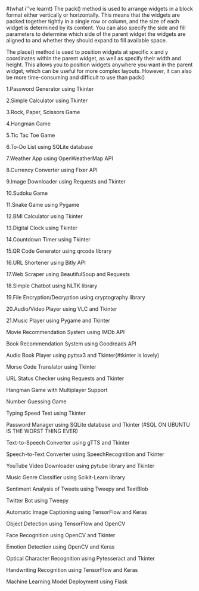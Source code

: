#(what i''ve learnt)
The pack() method is used to arrange widgets in a block format either vertically or horizontally. This means that the widgets are packed together tightly in a single row or column, and the size of each widget is determined by its content. You can also specify the side and fill parameters to determine which side of the parent widget the widgets are aligned to and whether they should expand to fill available space.

The place() method is used to position widgets at specific x and y coordinates within the parent widget, as well as specify their width and height. This allows you to position widgets anywhere you want in the parent widget, which can be useful for more complex layouts. However, it can also be more time-consuming and difficult to use than pack()



1.Password Generator using Tkinter

2.Simple Calculator using Tkinter

3.Rock, Paper, Scissors Game

4.Hangman Game

5.Tic Tac Toe Game

6.To-Do List using SQLite database

7.Weather App using OpenWeatherMap API

8.Currency Converter using Fixer API

9.Image Downloader using Requests and Tkinter

10.Sudoku Game

11.Snake Game using Pygame

12.BMI Calculator using Tkinter

13.Digital Clock using Tkinter

14.Countdown Timer using Tkinter

15.QR Code Generator using qrcode library

16.URL Shortener using Bitly API

17.Web Scraper using BeautifulSoup and Requests


18.Simple Chatbot using NLTK library

19.File Encryption/Decryption using cryptography library

20.Audio/Video Player using VLC and Tkinter

21.Music Player using Pygame and Tkinter

Movie Recommendation System using IMDb API

Book Recommendation System using Goodreads API

Audio Book Player using pyttsx3 and Tkinter(#tkinter is lovely)

Morse Code Translator using Tkinter

URL Status Checker using Requests and Tkinter

Hangman Game with Multiplayer Support

Number Guessing Game

Typing Speed Test using Tkinter

Password Manager using SQLite database and Tkinter (#SQL ON UBUNTU IS THE WORST THING EVER)

Text-to-Speech Converter using gTTS and Tkinter

Speech-to-Text Converter using SpeechRecognition and Tkinter

YouTube Video Downloader using pytube library and Tkinter

Music Genre Classifier using Scikit-Learn library

Sentiment Analysis of Tweets using Tweepy and TextBlob

Twitter Bot using Tweepy

Automatic Image Captioning using TensorFlow and Keras

Object Detection using TensorFlow and OpenCV

Face Recognition using OpenCV and Tkinter

Emotion Detection using OpenCV and Keras

Optical Character Recognition using Pytesseract and Tkinter

Handwriting Recognition using TensorFlow and Keras

Machine Learning Model Deployment using Flask
